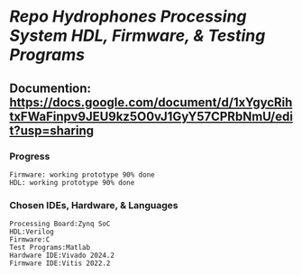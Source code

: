# *Repo Hydrophones Processing System HDL, Firmware, & Testing Programs*

## Documention: https://docs.google.com/document/d/1xYgycRihtxFWaFinpv9JEU9kz5O0vJ1GyY57CPRbNmU/edit?usp=sharing

### Progress
	Firmware: working prototype 90% done
	HDL: working prototype 90% done

### Chosen IDEs, Hardware, & Languages
	Processing Board:Zynq SoC
	HDL:Verilog
	Firmware:C
	Test Programs:Matlab
	Hardware IDE:Vivado 2024.2
	Firmware IDE:Vitis 2022.2
	

	
